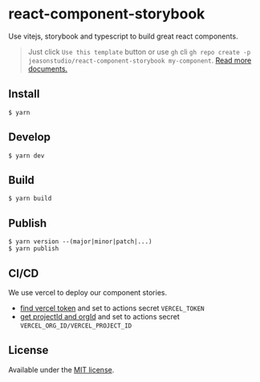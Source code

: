# react-component-storybook

Use vitejs, storybook and typescript to build great react components.

> Just click `Use this template` button or use `gh` cli `gh repo create -p jeasonstudio/react-component-storybook my-component`. [Read more documents.](https://docs.github.com/en/github/creating-cloning-and-archiving-repositories/creating-a-repository-on-github/creating-a-repository-from-a-template)

## Install

```
$ yarn
```

## Develop

```
$ yarn dev
```

## Build

```
$ yarn build
```

## Publish

```
$ yarn version --(major|minor|patch|...)
$ yarn publish
```

## CI/CD

We use vercel to deploy our component stories.

* [find vercel token](https://vercel.com/account/tokens) and set to actions secret `VERCEL_TOKEN`
* [get projectId and orgId](https://vercel.com/docs/build-step#system-environment-variables) and set to actions secret `VERCEL_ORG_ID/VERCEL_PROJECT_ID`

## License

Available under the [MIT license](LICENSE).

